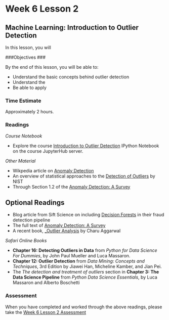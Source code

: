 # Week 6 Lesson 2 #
## Machine Learning: Introduction to Outlier Detection ##

In this lesson, you will    

###Objectives ###

By the end of this lesson, you will be able to:

- Understand the basic concepts behind outlier detection
- Understand the 
- Be able to apply 

### Time Estimate ###

Approximately 2 hours.

### Readings ####

_Course Notebook_

- Explore the course [Introduction to Outlier Detection][l2nb]
IPython Notebook on the course JupyterHub server.

_Other Material_

- Wikpedia article on [Anomaly Detection][wad]
- An overview of statistical approaches to the [Detection of Outliers][doo] by NIST
- Through Section 1.2 of the [Anomaly Detection: A Survey][ads]

## Optional Readings ##

- Blog article from Sift Science on including [Decision Forests][df] in their fraud detection pipeline
- The full text of [Anomaly Detection: A Survey][ads]
- A recent book, [_Outlier Analysis][odb] by Charu Aggarwal

_Safari Online Books_

- **Chapter 16: Detecting Outliers in Data** from _Python for Data Science For Dummies_, by John Paul Mueller and Luca Massaron.
- **Chapter 12: Outlier Detection** from _Data Mining: Concepts and Techniques_, 3rd Edition by Jiawei Han, Micheline Kamber, and Jian Pei.
- The _The detection and treatment of outliers_ section in **Chapter 3: The Data Science Pipeline** from _Python Data Science Essentials_, by Luca Massaron and Alberto Boschetti

### Assessment ###

When you have completed and worked through the above readings, please take the [Week 6 Lesson 2 Assessment][la]

[l2nb]: notebooks/intro2od.ipynb
[la]: https://learn.illinois.edu/mod/quiz/

[doo]: http://www.itl.nist.gov/div898/handbook/eda/section3/eda35h.htm

[ads]: http://dl.acm.org/ft_gateway.cfm?id=1541882&ftid=666427&dwn=1&CFID=753590370&CFTOKEN=66322093

[odb]: http://www.charuaggarwal.net/outlierbook.pdf

[df]: http://blog.siftscience.com/blog/2015/large-scale-decision-forests-lessons-learned
[wad]: https://en.wikipedia.org/wiki/Anomaly_detection
